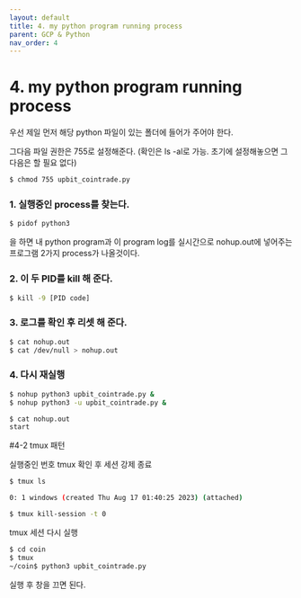 ```yaml
---
layout: default
title: 4. my python program running process
parent: GCP & Python
nav_order: 4
---
```


# 4. my python program running process

우선 제일 먼저 해당 python 파일이 있는 폴더에 들어가 주어야 한다.

그다음 파일 권한은 755로 설정해준다. (확인은 ls -al로 가능. 초기에 설정해놓으면 그다음은 할 필요 없다)

```sh
$ chmod 755 upbit_cointrade.py
```

### 1. 실행중인 process를 찾는다.

```sh
$ pidof python3
```

을 하면 내 python program과 이 program log를 실시간으로 nohup.out에 넣어주는 프로그램 2가지 process가 나올것이다.

### 2. 이 두 PID를 kill 해 준다.

```sh
$ kill -9 [PID code]
```

### 3. 로그를 확인 후 리셋 해 준다.

```sh
$ cat nohup.out
$ cat /dev/null > nohup.out
```

### 4. 다시 재실행

```sh
$ nohup python3 upbit_cointrade.py &
$ nohup python3 -u upbit_cointrade.py &

$ cat nohup.out
start
```

#4-2 tmux 패턴

실행중인 번호 tmux 확인 후 세션 강제 종료

```sh
$ tmux ls
```

```sh
0: 1 windows (created Thu Aug 17 01:40:25 2023) (attached)
```

```sh
$ tmux kill-session -t 0
```

tmux 세션 다시 실행

```sh
$ cd coin
$ tmux
~/coin$ python3 upbit_cointrade.py 
```

실행 후 창을 끄면 된다.


